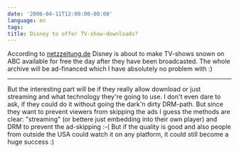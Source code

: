 ```yaml
---
date: '2006-04-11T12:00:00-00:00'
language: en
tags:
title: Disney to offer TV-show-downloads?
---
```



According to [netzzeitung.de](http://www.netzeitung.de/internet/391652.html) Disney is about to make TV-shows snown on ABC available for free the day after they have been broadcasted. The whole archive will be ad-financed which I have absolutely no problem with :) 

-------------------------------



But the interesting part will be if they really allow download or just streaming and what technology they're going to use. I don't even dare to ask, if they could do it without going the dark'n dirty DRM-path. But since they want to prevent viewers from skipping the ads I guess the methods are clear: "streaming" (or bettere just embedding into their own player) and DRM to prevent the ad-skipping :-( But if the quality is good and also people from outside the USA could watch it on any platform, it could still become a huge success :)